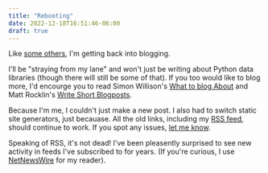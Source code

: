 ```yaml
---
title: "Rebooting"
date: 2022-12-18T16:51:46-06:00
draft: true
---
```


Like [some others](http://www.gregreda.com/2022/11/18/reviving-this-space/), I'm getting back into blogging.

I'll be "straying from my lane" and won't just be writing about Python data libraries (though there will still be some of that).
If you too would like to blog more, I'd encourge you to read Simon Willison's [What to blog About](https://simonwillison.net/2022/Nov/6/what-to-blog-about/) and Matt Rocklin's [Write Short Blogposts](https://matthewrocklin.com/blog/work/2019/06/25/write-short-blogposts).

Because I'm me, I couldn't just make a new post. I also had to switch static site generators, just becauase. All the old links, including my [RSS feed](/index.xml), should continue to work. If you spot any issues, [let me know](mailto:tom.w.augspurger@gmail.com).

Speaking of RSS, it's not dead! I've been pleasently surprised to see new activity in feeds I've subscribed to for years. (If you're curious, I use [NetNewsWire](https://netnewswire.com) for my reader).